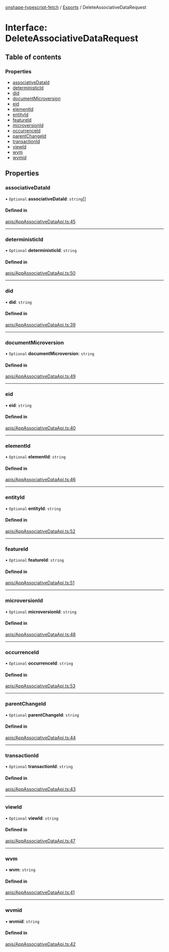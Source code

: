 [onshape-typescript-fetch](../README.md) / [Exports](../modules.md) / DeleteAssociativeDataRequest

# Interface: DeleteAssociativeDataRequest

## Table of contents

### Properties

- [associativeDataId](DeleteAssociativeDataRequest.md#associativedataid)
- [deterministicId](DeleteAssociativeDataRequest.md#deterministicid)
- [did](DeleteAssociativeDataRequest.md#did)
- [documentMicroversion](DeleteAssociativeDataRequest.md#documentmicroversion)
- [eid](DeleteAssociativeDataRequest.md#eid)
- [elementId](DeleteAssociativeDataRequest.md#elementid)
- [entityId](DeleteAssociativeDataRequest.md#entityid)
- [featureId](DeleteAssociativeDataRequest.md#featureid)
- [microversionId](DeleteAssociativeDataRequest.md#microversionid)
- [occurrenceId](DeleteAssociativeDataRequest.md#occurrenceid)
- [parentChangeId](DeleteAssociativeDataRequest.md#parentchangeid)
- [transactionId](DeleteAssociativeDataRequest.md#transactionid)
- [viewId](DeleteAssociativeDataRequest.md#viewid)
- [wvm](DeleteAssociativeDataRequest.md#wvm)
- [wvmid](DeleteAssociativeDataRequest.md#wvmid)

## Properties

### associativeDataId

• `Optional` **associativeDataId**: `string`[]

#### Defined in

[apis/AppAssociativeDataApi.ts:45](https://github.com/toebes/onshape-typescript-fetch/blob/3e11ae1/apis/AppAssociativeDataApi.ts#L45)

___

### deterministicId

• `Optional` **deterministicId**: `string`

#### Defined in

[apis/AppAssociativeDataApi.ts:50](https://github.com/toebes/onshape-typescript-fetch/blob/3e11ae1/apis/AppAssociativeDataApi.ts#L50)

___

### did

• **did**: `string`

#### Defined in

[apis/AppAssociativeDataApi.ts:39](https://github.com/toebes/onshape-typescript-fetch/blob/3e11ae1/apis/AppAssociativeDataApi.ts#L39)

___

### documentMicroversion

• `Optional` **documentMicroversion**: `string`

#### Defined in

[apis/AppAssociativeDataApi.ts:49](https://github.com/toebes/onshape-typescript-fetch/blob/3e11ae1/apis/AppAssociativeDataApi.ts#L49)

___

### eid

• **eid**: `string`

#### Defined in

[apis/AppAssociativeDataApi.ts:40](https://github.com/toebes/onshape-typescript-fetch/blob/3e11ae1/apis/AppAssociativeDataApi.ts#L40)

___

### elementId

• `Optional` **elementId**: `string`

#### Defined in

[apis/AppAssociativeDataApi.ts:46](https://github.com/toebes/onshape-typescript-fetch/blob/3e11ae1/apis/AppAssociativeDataApi.ts#L46)

___

### entityId

• `Optional` **entityId**: `string`

#### Defined in

[apis/AppAssociativeDataApi.ts:52](https://github.com/toebes/onshape-typescript-fetch/blob/3e11ae1/apis/AppAssociativeDataApi.ts#L52)

___

### featureId

• `Optional` **featureId**: `string`

#### Defined in

[apis/AppAssociativeDataApi.ts:51](https://github.com/toebes/onshape-typescript-fetch/blob/3e11ae1/apis/AppAssociativeDataApi.ts#L51)

___

### microversionId

• `Optional` **microversionId**: `string`

#### Defined in

[apis/AppAssociativeDataApi.ts:48](https://github.com/toebes/onshape-typescript-fetch/blob/3e11ae1/apis/AppAssociativeDataApi.ts#L48)

___

### occurrenceId

• `Optional` **occurrenceId**: `string`

#### Defined in

[apis/AppAssociativeDataApi.ts:53](https://github.com/toebes/onshape-typescript-fetch/blob/3e11ae1/apis/AppAssociativeDataApi.ts#L53)

___

### parentChangeId

• `Optional` **parentChangeId**: `string`

#### Defined in

[apis/AppAssociativeDataApi.ts:44](https://github.com/toebes/onshape-typescript-fetch/blob/3e11ae1/apis/AppAssociativeDataApi.ts#L44)

___

### transactionId

• `Optional` **transactionId**: `string`

#### Defined in

[apis/AppAssociativeDataApi.ts:43](https://github.com/toebes/onshape-typescript-fetch/blob/3e11ae1/apis/AppAssociativeDataApi.ts#L43)

___

### viewId

• `Optional` **viewId**: `string`

#### Defined in

[apis/AppAssociativeDataApi.ts:47](https://github.com/toebes/onshape-typescript-fetch/blob/3e11ae1/apis/AppAssociativeDataApi.ts#L47)

___

### wvm

• **wvm**: `string`

#### Defined in

[apis/AppAssociativeDataApi.ts:41](https://github.com/toebes/onshape-typescript-fetch/blob/3e11ae1/apis/AppAssociativeDataApi.ts#L41)

___

### wvmid

• **wvmid**: `string`

#### Defined in

[apis/AppAssociativeDataApi.ts:42](https://github.com/toebes/onshape-typescript-fetch/blob/3e11ae1/apis/AppAssociativeDataApi.ts#L42)
